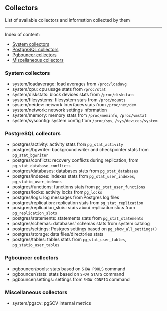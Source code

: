 ## Collectors

List of available collectors and information collected by them 

---

Index of content:
- [System collectors](#system-collectors)
- [PostgreSQL collectors](#postgresql-collectors)
- [Pgbouncer collectors](#pgbouncer-collectors)
- [Miscellaneous collectors](#miscellaneous-collectors)

### System collectors
- system/loadaverage: load averages from `/proc/loadavg`
- system/cpu: cpu usage stats from `/proc/stat`
- system/diskstats: block devices stats from `/proc/diskstats`
- system/filesystems: filesystem stats from `/proc/mounts`
- system/netdev: network interfaces stats from `/proc/net/dev`
- system/network: network settings information
- system/memory: memory stats from `/proc/meminfo`, `/proc/vmstat`
- system/sysconfig: system config from `/proc/sys`, `/sys/devices/system`

### PostgreSQL collectors
- postgres/activity: activity stats from `pg_stat_activity`
- postgres/bgwriter: background writer and checkpointer stats from `pg_stat_bgwriter`
- postgres/conflicts: recovery conflicts during replication, from `pg_stat_database_conflicts`
- postgres/databases: databases stats from `pg_stat_databases`
- postgres/indexes: indexes stats from `pg_stat_user_indexes`, `pg_statio_user_indexes`
- postgres/functions: functions stats from `pg_stat_user_functions`
- postgres/locks: activity locks from `pg_locks`
- postgres/logs: log messages from Postgres log files
- postgres/replication: replication stats from `pg_stat_replication`
- postgres/replication_slots: stats about replication slots from `pg_replication_slots`
- postgres/statements: statements stats from `pg_stat_statements`
- postgres/schemas: databases' schemas stats from system catalog
- postgres/settings: Postgres settings based on `pg_show_all_settings()`
- postgres/storage: data files/directories stats 
- postgres/tables: tables stats from `pg_stat_user_tables`, `pg_statio_user_tables`

### Pgbouncer collectors
- pgbouncer/pools: stats based on `SHOW POOLS` command
- pgbouncer/stats: stats based on `SHOW STATS` command
- pgbouncer/settings: settings from `SHOW CONFIG` command

### Miscellaneous collectors
- system/pgscv: pgSCV internal metrics